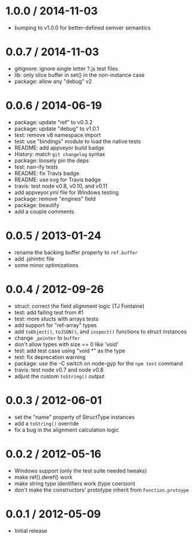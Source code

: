 
1.0.0 / 2014-11-03
==================

 * bumping to v1.0.0 for better-defined semver semantics

0.0.7 / 2014-11-03
==================

 * gitignore: ignore single letter ?.js test files
 * lib: only slice buffer in set() in the non-instance case
 * package: allow any "debug" v2

0.0.6 / 2014-06-19
==================

  * package: update "ref" to v0.3.2
  * package: update "debug" to v1.0.1
  * test: remove v8 namespace import
  * test: use "bindings" module to load the native tests
  * README: add appveyor build badge
  * History: match `git changelog` syntax
  * package: loosely pin the deps
  * test: nan-ify tests
  * README: fix Travis badge
  * README: use svg for Travis badge
  * travis: test node v0.8, v0.10, and v0.11
  * add appveyor.yml file for Windows testing
  * package: remove "engines" field
  * package: beautify
  * add a couple comments

0.0.5 / 2013-01-24
==================

  * rename the backing buffer property to `ref.buffer`
  * add .jshintrc file
  * some minor optimizations

0.0.4 / 2012-09-26
==================

  * struct: correct the field alignment logic (TJ Fontaine)
  * test: add failing test from #1
  * test: more stucts with arrays tests
  * add support for "ref-array" types
  * add `toObject()`, `toJSON()`, and `inspect()` functions to struct instances
  * change `_pointer` to `buffer`
  * don't allow types with size == 0 like 'void'
  * test: add test case using "void *" as the type
  * test: fix deprecation warning
  * package: use the -C switch on node-gyp for the `npm test` command
  * travis: test node v0.7 and node v0.8
  * adjust the custom `toString()` output

0.0.3 / 2012-06-01
==================

  * set the "name" property of StructType instances
  * add a `toString()` override
  * fix a bug in the alignment calculation logic

0.0.2 / 2012-05-16
==================

  * Windows support (only the test suite needed tweaks)
  * make ref().deref() work
  * make string type identifiers work (type coersion)
  * don't make the constructors' prototype inherit from `Function.protoype`

0.0.1 / 2012-05-09
==================

  * Initial release
